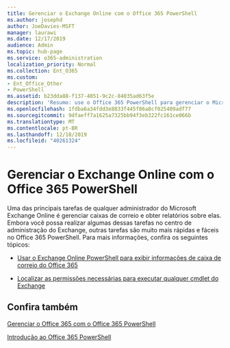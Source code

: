 ```yaml
---
title: Gerenciar o Exchange Online com o Office 365 PowerShell
ms.author: josephd
author: JoeDavies-MSFT
manager: laurawi
ms.date: 12/17/2019
audience: Admin
ms.topic: hub-page
ms.service: o365-administration
localization_priority: Normal
ms.collection: Ent_O365
ms.custom:
- Ent_Office_Other
- PowerShell
ms.assetid: b23dda88-f137-4051-9c2c-84035ad63f5e
description: 'Resumo: use o Office 365 PowerShell para gerenciar o Microsoft Exchange Online, incluindo a exibição da configuração de caixa de correio e de relatórios avançados.'
ms.openlocfilehash: 1fdba6a34fdd3e8833f445f86a8cf025409adf77
ms.sourcegitcommit: 9dfaeff7a1625a7325bb94f3eb322fc161ce066b
ms.translationtype: MT
ms.contentlocale: pt-BR
ms.lasthandoff: 12/18/2019
ms.locfileid: "40261324"
---
```

# <a name="manage-exchange-online-with-office-365-powershell"></a>Gerenciar o Exchange Online com o Office 365 PowerShell

Uma das principais tarefas de qualquer administrador do Microsoft Exchange Online é gerenciar caixas de correio e obter relatórios sobre elas. Embora você possa realizar algumas dessas tarefas no centro de administração do Exchange, outras tarefas são muito mais rápidas e fáceis no Office 365 PowerShell. Para mais informações, confira os seguintes tópicos:
  
- [Usar o Exchange Online PowerShell para exibir informações de caixa de correio do Office 365](https://docs.microsoft.com/exchange/recipients-in-exchange-online/manage-user-mailboxes/use-powershell-to-display-mailbox-information)
    
- [Localizar as permissões necessárias para executar qualquer cmdlet do Exchange](https://docs.microsoft.com/powershell/exchange/exchange-server/find-exchange-cmdlet-permissions)
    
## <a name="see-also"></a>Confira também

[Gerenciar o Office 365 com o Office 365 PowerShell](manage-office-365-with-office-365-powershell.md)
  
[Introdução ao Office 365 PowerShell](getting-started-with-office-365-powershell.md)

